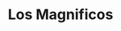 ---
title: "Los Magnificos"
url: /ciudad-autonoma-de-buenos-aires/los-magnificos/
shop: comodidad
---